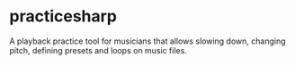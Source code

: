 # practicesharp
A playback practice tool for musicians that allows slowing down, changing pitch, defining presets and loops on music files.
